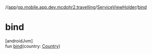 //[app](../../../index.md)/[op.mobile.app.dev.mcdohr2.travelling](../index.md)/[ServiceViewHolder](index.md)/[bind](bind.md)

# bind

[androidJvm]\
fun [bind](bind.md)(country: [Country](../-country/index.md))
